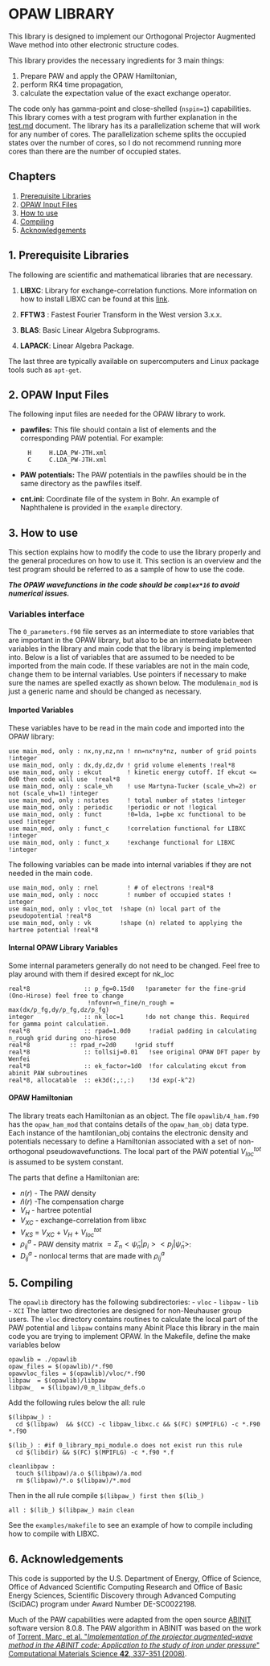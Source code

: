 

# OPAW LIBRARY 

This library is designed to implement our Orthogonal Projector Augmented Wave method into other electronic structure codes. 

This library provides the necessary ingredients for 3 main things:

  1. Prepare PAW and apply the OPAW Hamiltonian,
  2. perform RK4 time propagation,
  3. calculate the expectation value of the exact exchange operator.

The code only has gamma-point and close-shelled (`nspin=1`) capabilities. This library comes with a test program  with further explanation in the [test.md](docs/test.md) document. The library has its a parallelization scheme that will work for any number of cores. The parallelization scheme splits the occupied states over the number of cores, so I do not recommend running more cores than there are the number of occupied states. 


## Chapters

  1. [Prerequisite Libraries ](#prequisites) 
  2. [OPAW Input Files](#input)
  3. [How to use](#how_to)
  5. [Compiling](#compiling)  
  6. [Acknowledgements](#acknowledgements)

##      <a id="prequisites"></a>     1.   Prerequisite Libraries 
The following are scientific and mathematical libraries that are necessary. 

  1. **LIBXC**: Library for exchange-correlation functions. More information on how to install LIBXC can be found at this [link](https://libxc.gitlab.io/).

  2. **FFTW3** : Fastest Fourier Transform in the West version 3.x.x.

  3. **BLAS**: Basic Linear Algebra Subprograms.

  4. **LAPACK**: Linear Algebra Package.

The last three are typically available on supercomputers and Linux package tools such as `apt-get`.

##    <a id="input"></a>        2.     OPAW Input Files

The following input files are needed for the OPAW library to work. 

- **pawfiles:** This file should contain a list of elements and the corresponding PAW potential.   For example:

	    H     H.LDA_PW-JTH.xml
	    C     C.LDA_PW-JTH.xml

- **PAW potentials:** The PAW potentials in the pawfiles should be in the same directory as the pawfiles itself.
- **cnt.ini:** Coordinate file of the system in Bohr. An example of Naphthalene is provided in the `example` directory.


##  <a id="how_to"></a>   3. How to use

This section explains how to modify the code to use the library properly and the general procedures on how to use it. This section is an overview and the test program should be referred to as a sample of how to use the code.

***The OPAW wavefunctions in the code should be `complex*16` to avoid numerical issues.***

###  Variables interface

The `0_parameters.f90` file serves as an intermediate to store variables that are important in the OPAW library, but also to be an intermediate between variables in the library and main code that the library is being implemented into. Below is a list of variables that are assumed to be needed to be imported from the main code. If these variables are not in the main code, change them to be internal variables. Use pointers if necessary to make sure the names are spelled exactly as shown below. The module`main_mod` is just a generic name and should be changed as necessary. 

 
 #### Imported Variables
 
These variables have to be read in the main code and imported into the OPAW library:  

	use main_mod, only : nx,ny,nz,nn ! nn=nx*ny*nz, number of grid points !integer
	use main_mod, only : dx,dy,dz,dv ! grid volume elements !real*8
	use main_mod, only : ekcut       ! kinetic energy cutoff. If ekcut <= 0d0 then code will use  !real*8
	use main_mod, only : scale_vh    ! use Martyna-Tucker (scale_vh=2) or not (scale_vh=1) !integer
	use main_mod, only : nstates     ! total number of states !integer
	use main_mod, only : periodic    !periodic or not !logical
	use main_mod, only : funct       !0=lda, 1=pbe xc functional to be used !integer
	use main_mod, only : funct_c     !correlation functional for LIBXC !integer
	use main_mod, only : funct_x     !exchange functional for LIBXC !integer
	
The following variables can be made into internal variables if they are not needed in the main code.

	use main_mod, only : rnel        ! # of electrons !real*8
	use main_mod, only : nocc        ! number of occupied states !	integer
	use main_mod, only : vloc_tot  !shape (n) local part of the pseudopotential !real*8
	use main_mod, only : vk        !shape (n) related to applying the hartree potential !real*8

#### Internal OPAW Library Variables
Some internal parameters generally do not need to be changed. Feel free to play around with them if desired except for nk_loc

	real*8               :: p_fg=0.15d0   !parameter for the fine-grid (Ono-Hirose) feel free to change
                          !nfovnr=n_fine/n_rough = max(dx/p_fg,dy/p_fg,dz/p_fg) 
	integer              :: nk_loc=1      !do not change this. Required for gamma point calculation.
	real*8               :: rpad=1.0d0     !radial padding in calculating n_rough grid during ono-hirose
	real*8  	     :: rpad_r=2d0     !grid stuff
	real*8               :: tollsij=0.01   !see original OPAW DFT paper by Wenfei
	real*8               :: ek_factor=1d0  !for calculating ekcut from abinit PAW subroutines
	real*8, allocatable  :: ek3d(:,:,:)    !3d exp(-k^2)

#### OPAW Hamiltonian

The library treats each Hamiltonian as an object. The file `opawlib/4_ham.f90` has the `opaw_ham_mod` that contains details of the `opaw_ham_obj` data type. Each instance of the hamtilonian_obj contains the electronic density and potentials necessary to define a Hamiltonian associated with a set of non-orthogonal pseudowavefunctions. The local part of the PAW potential $V_{loc}^{tot}$ is assumed to be system constant. 

The parts that define a Hamiltonian are:
 - $n(r)$         - The PAW density
 - $\hat{n}(r)$   -The compensation charge
 - $V_{H}$        - hartree potential
 - $V_{XC}$       - exchange-correlation from libxc
 - $V_{KS}$       = $V_{XC}$ + $V_{H}$ + $V_{loc}^{tot}$
 - $\rho^{a}_{ij}$ - PAW density matrix $=\Sigma_n <\tilde{\psi}_n|p_i>< p_j|\tilde{\psi}_n>$: 
 - $D_{ij}^{a}$   - nonlocal terms that are made with $\rho^a_{ij}$


##   <a id="compiling"></a> 5. Compiling

The `opawlib` directory has the following subdirectories:
	- `vloc`
	- `libpaw`
	- `lib`
	- `XCI`
The latter two directories are designed for non-Neuhauser group users. The `vloc` directory contains routines to calculate the local part of the PAW potential and `libpaw` contains many Abinit Place this library in the main code you are trying to implement  OPAW. In the Makefile, define the make variables below

	opawlib = ./opawlib
	opaw_files = $(opawlib)/*.f90
	opawvloc_files = $(opawlib)/vloc/*.f90
	libpaw  = $(opawlib)/libpaw
	libpaw_  = $(libpaw)/0_m_libpaw_defs.o

Add the following rules below the all: rule

	$(libpaw_) :
	  cd $(libpaw)  && $(CC) -c libpaw_libxc.c && $(FC) $(MPIFLG) -c *.F90 *.f90

	$(lib_) : #if 0_library_mpi_module.o does not exist run this rule
	  cd $(libdir) && $(FC) $(MPIFLG) -c *.f90 *.f

	cleanlibpaw :
	  touch $(libpaw)/a.o $(libpaw)/a.mod
	  rm $(libpaw)/*.o $(libpaw)/*.mod

Then in the all rule compile `$(libpaw_) first then $(lib_)`

	all : $(lib_) $(libpaw_) main clean

See the `examples/makefile` to see an example of how to compile including how to compile with LIBXC.

##   <a id="acknowledgements"></a> 6.  Acknowledgements

This code is supported by the U.S. Department of Energy, Office of Science, Office of Advanced Scientific Computing Research and Office of Basic Energy Sciences, Scientific Discovery through Advanced Computing (SciDAC) program under Award Number DE-SC0022198.

Much of the PAW capabilities were adapted from the open source [ABINIT](https://www.abinit.org/) software version 8.0.8. The PAW algorithm in ABINIT was based on the work of [Torrent, Marc, et al. "_Implementation of the projector augmented-wave method in the ABINIT code: Application to the study of iron under pressure_" Computational Materials Science **42**, 337-351 (2008)](https://doi.org/10.1016/j.commatsci.2007.07.020).
